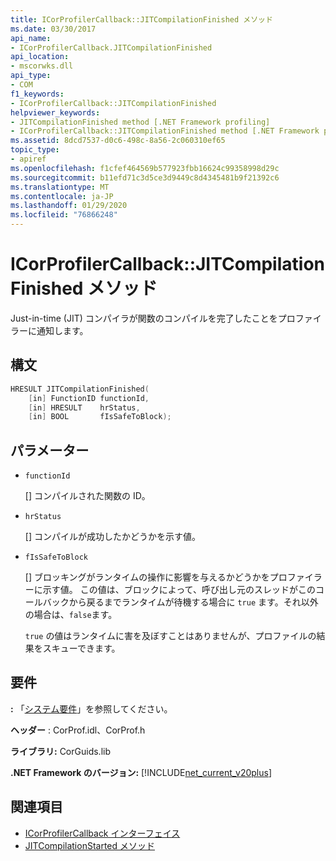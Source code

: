 ```yaml
---
title: ICorProfilerCallback::JITCompilationFinished メソッド
ms.date: 03/30/2017
api_name:
- ICorProfilerCallback.JITCompilationFinished
api_location:
- mscorwks.dll
api_type:
- COM
f1_keywords:
- ICorProfilerCallback::JITCompilationFinished
helpviewer_keywords:
- JITCompilationFinished method [.NET Framework profiling]
- ICorProfilerCallback::JITCompilationFinished method [.NET Framework profiling]
ms.assetid: 8dcd7537-d0c6-498c-8a56-2c060310ef65
topic_type:
- apiref
ms.openlocfilehash: f1cfef464569b577923fbb16624c99358998d29c
ms.sourcegitcommit: b11efd71c3d5ce3d9449c8d4345481b9f21392c6
ms.translationtype: MT
ms.contentlocale: ja-JP
ms.lasthandoff: 01/29/2020
ms.locfileid: "76866248"
---
```

# <a name="icorprofilercallbackjitcompilationfinished-method"></a>ICorProfilerCallback::JITCompilationFinished メソッド
Just-in-time (JIT) コンパイラが関数のコンパイルを完了したことをプロファイラーに通知します。  
  
## <a name="syntax"></a>構文  
  
```cpp  
HRESULT JITCompilationFinished(  
    [in] FunctionID functionId,  
    [in] HRESULT    hrStatus,  
    [in] BOOL       fIsSafeToBlock);  
```  
  
## <a name="parameters"></a>パラメーター

- `functionId`

  \[] コンパイルされた関数の ID。

- `hrStatus`

  \[] コンパイルが成功したかどうかを示す値。

- `fIsSafeToBlock`

  \[] ブロッキングがランタイムの操作に影響を与えるかどうかをプロファイラーに示す値。 この値は、ブロックによって、呼び出し元のスレッドがこのコールバックから戻るまでランタイムが待機する場合に `true` ます。それ以外の場合は、`false`ます。

  `true` の値はランタイムに害を及ぼすことはありませんが、プロファイルの結果をスキューできます。

## <a name="requirements"></a>要件  
 **:** 「[システム要件](../../../../docs/framework/get-started/system-requirements.md)」を参照してください。  
  
 **ヘッダー** : CorProf.idl、CorProf.h  
  
 **ライブラリ:** CorGuids.lib  
  
 **.NET Framework のバージョン:** [!INCLUDE[net_current_v20plus](../../../../includes/net-current-v20plus-md.md)]  
  
## <a name="see-also"></a>関連項目

- [ICorProfilerCallback インターフェイス](icorprofilercallback-interface.md)
- [JITCompilationStarted メソッド](icorprofilercallback-jitcompilationstarted-method.md)
